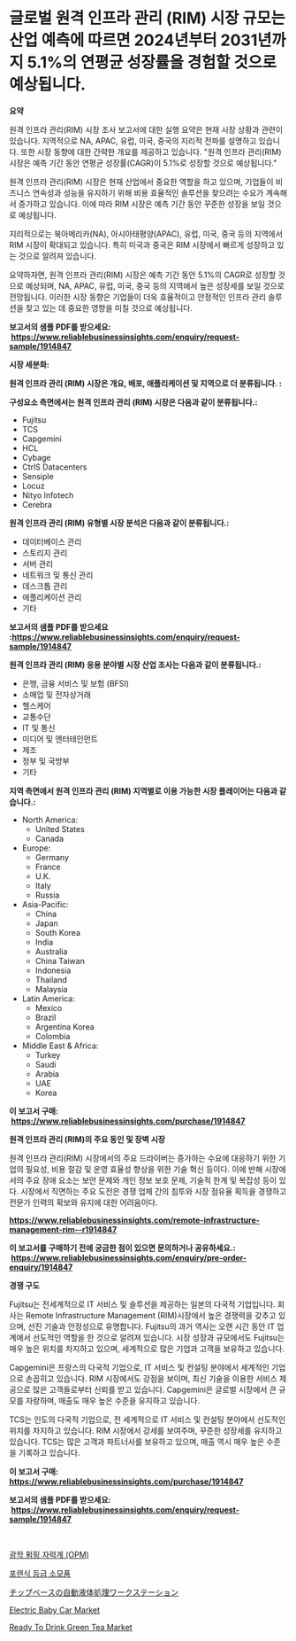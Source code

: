<p><h1>글로벌 원격 인프라 관리 (RIM) 시장 규모는 산업 예측에 따르면 2024년부터 2031년까지 5.1%의 연평균 성장률을 경험할 것으로 예상됩니다.</h1></p><p><strong>요약</strong></p>
<p><p>원격 인프라 관리(RIM) 시장 조사 보고서에 대한 실행 요약은 현재 시장 상황과 관련이 있습니다. 지역적으로 NA, APAC, 유럽, 미국, 중국의 지리적 전파를 설명하고 있습니다. 또한 시장 동향에 대한 간략한 개요를 제공하고 있습니다. "원격 인프라 관리(RIM) 시장은 예측 기간 동안 연평균 성장률(CAGR)이 5.1%로 성장할 것으로 예상됩니다."</p><p>원격 인프라 관리(RIM) 시장은 현재 산업에서 중요한 역할을 하고 있으며, 기업들이 비즈니스 연속성과 성능을 유지하기 위해 비용 효율적인 솔루션을 찾으려는 수요가 계속해서 증가하고 있습니다. 이에 따라 RIM 시장은 예측 기간 동안 꾸준한 성장을 보일 것으로 예상됩니다.</p><p>지리적으로는 북아메리카(NA), 아시아태평양(APAC), 유럽, 미국, 중국 등의 지역에서 RIM 시장이 확대되고 있습니다. 특히 미국과 중국은 RIM 시장에서 빠르게 성장하고 있는 것으로 알려져 있습니다.</p><p>요약하자면, 원격 인프라 관리(RIM) 시장은 예측 기간 동안 5.1%의 CAGR로 성장할 것으로 예상되며, NA, APAC, 유럽, 미국, 중국 등의 지역에서 높은 성장세를 보일 것으로 전망됩니다. 이러한 시장 동향은 기업들이 더욱 효율적이고 안정적인 인프라 관리 솔루션을 찾고 있는 데 중요한 영향을 미칠 것으로 예상됩니다.</p></p>
<p><strong>보고서의 샘플 PDF를 받으세요: &nbsp;<a href="https://www.reliablebusinessinsights.com/enquiry/request-sample/1914847">https://www.reliablebusinessinsights.com/enquiry/request-sample/1914847</a></strong></p>
<p><strong>시장 세분화:</strong></p>
<p><strong> 원격 인프라 관리 (RIM) 시장은 개요, 배포, 애플리케이션 및 지역으로 더 분류됩니다. :</strong></p>
<p><strong>구성요소 측면에서는 원격 인프라 관리 (RIM) 시장은 다음과 같이 분류됩니다.:</strong></p>
<p><ul><li>Fujitsu</li><li>TCS</li><li>Capgemini</li><li>HCL</li><li>Cybage</li><li>CtrlS Datacenters</li><li>Sensiple</li><li>Locuz</li><li>Nityo Infotech</li><li>Cerebra</li></ul></p>
<p><strong> 원격 인프라 관리 (RIM) 유형별 시장 분석은 다음과 같이 분류됩니다.:</strong></p>
<p><ul><li>데이터베이스 관리</li><li>스토리지 관리</li><li>서버 관리</li><li>네트워크 및 통신 관리</li><li>데스크톱 관리</li><li>애플리케이션 관리</li><li>기타</li></ul></p>
<p><strong>보고서의 샘플 PDF를 받으세요 :<a href="https://www.reliablebusinessinsights.com/enquiry/request-sample/1914847">https://www.reliablebusinessinsights.com/enquiry/request-sample/1914847</a></strong></p>
<p><strong> 원격 인프라 관리 (RIM) 응용 분야별 시장 산업 조사는 다음과 같이 분류됩니다.:</strong></p>
<p><ul><li>은행, 금융 서비스 및 보험 (BFSI)</li><li>소매업 및 전자상거래</li><li>헬스케어</li><li>교통수단</li><li>IT 및 통신</li><li>미디어 및 엔터테인먼트</li><li>제조</li><li>정부 및 국방부</li><li>기타</li></ul></p>
<p><strong>지역 측면에서 원격 인프라 관리 (RIM) 지역별로 이용 가능한 시장 플레이어는 다음과 같습니다.:</strong></p>
<p><ul>
    <li>
        North America:
        <ul>
            <li>United States</li>
            <li>Canada</li>
        </ul>
    </li>
    <li>
        Europe:
        <ul>
            <li>Germany</li>
            <li>France</li>
            <li>U.K.</li>
            <li>Italy</li>
            <li>Russia</li>
        </ul>
    </li>
    <li>
        Asia-Pacific:
        <ul>
            <li>China</li>
            <li>Japan</li>
            <li>South Korea</li>
            <li>India</li>
            <li>Australia</li>
            <li>China Taiwan</li>
            <li>Indonesia</li>
            <li>Thailand</li>
            <li>Malaysia</li>
        </ul>
    </li>
    <li>
        Latin America:
        <ul>
            <li>Mexico</li>
            <li>Brazil</li>
            <li>Argentina Korea</li>
            <li>Colombia</li>
        </ul>
    </li>
    <li>
        Middle East & Africa:
        <ul>
            <li>Turkey</li>
            <li>Saudi</li>
            <li>Arabia</li>
            <li>UAE</li>
            <li>Korea</li>
        </ul>
    </li>
    </ul></p>
<p><strong>이 보고서 구매: &nbsp;<a href="https://www.reliablebusinessinsights.com/purchase/1914847">https://www.reliablebusinessinsights.com/purchase/1914847</a></strong></p>
<p><strong>원격 인프라 관리 (RIM)의 주요 동인 및 장벽 시장</strong></p>
<p><p>원격 인프라 관리(RIM) 시장에서의 주요 드라이버는 증가하는 수요에 대응하기 위한 기업의 필요성, 비용 절감 및 운영 효율성 향상을 위한 기술 혁신 등이다. 이에 반해 시장에서의 주요 장애 요소는 보안 문제와 개인 정보 보호 문제, 기술적 한계 및 복잡성 등이 있다. 시장에서 직면하는 주요 도전은 경쟁 업체 간의 침투와 시장 점유율 획득을 경쟁하고 전문가 인력의 확보와 유지에 대한 어려움이다.</p></p>
<p><strong><a href="https://www.reliablebusinessinsights.com/remote-infrastructure-management-rim--r1914847">https://www.reliablebusinessinsights.com/remote-infrastructure-management-rim--r1914847</a></strong></p>
<p><strong>이 보고서를 구매하기 전에 궁금한 점이 있으면 문의하거나 공유하세요.: &nbsp;<a href="https://www.reliablebusinessinsights.com/enquiry/pre-order-enquiry/1914847">https://www.reliablebusinessinsights.com/enquiry/pre-order-enquiry/1914847</a></strong></p>
<p><strong>경쟁 구도</strong></p>
<p><p>Fujitsu는 전세계적으로 IT 서비스 및 솔루션을 제공하는 일본의 다국적 기업입니다. 회사는 Remote Infrastructure Management (RIM)시장에서 높은 경쟁력을 갖추고 있으며, 선진 기술과 안정성으로 유명합니다. Fujitsu의 과거 역사는 오랜 시간 동안 IT 업계에서 선도적인 역할을 한 것으로 알려져 있습니다. 시장 성장과 규모에서도 Fujitsu는 매우 높은 위치를 차지하고 있으며, 세계적으로 많은 기업과 고객을 보유하고 있습니다.</p><p>Capgemini은 프랑스의 다국적 기업으로, IT 서비스 및 컨설팅 분야에서 세계적인 기업으로 손꼽히고 있습니다. RIM 시장에서도 강점을 보이며, 최신 기술을 이용한 서비스 제공으로 많은 고객들로부터 신뢰를 받고 있습니다. Capgemini은 글로벌 시장에서 큰 규모를 자랑하며, 매출도 매우 높은 수준을 유지하고 있습니다.</p><p>TCS는 인도의 다국적 기업으로, 전 세계적으로 IT 서비스 및 컨설팅 분야에서 선도적인 위치를 차지하고 있습니다. RIM 시장에서 강세를 보여주며, 꾸준한 성장세를 유지하고 있습니다. TCS는 많은 고객과 파트너사를 보유하고 있으며, 매출 역시 매우 높은 수준을 기록하고 있습니다.</p></p>
<p><strong>이 보고서 구매: &nbsp; <a href="https://www.reliablebusinessinsights.com/purchase/1914847">https://www.reliablebusinessinsights.com/purchase/1914847</a></strong></p>
<p><strong>보고서의 샘플 PDF를 받으세요: &nbsp;<a href="https://www.reliablebusinessinsights.com/enquiry/request-sample/1914847">https://www.reliablebusinessinsights.com/enquiry/request-sample/1914847</a></strong><strong></strong></p>
<p>&nbsp;</p>
<p><p><a href="https://github.com/AnthonyWratten/Market-Research-Report-List-1/blob/main/8942331107541.md">광학 펌핑 자력계 (OPM)</a></p><p><a href="https://github.com/lzrvbyqzftro57/Market-Research-Report-List-2/blob/main/6926786110672.md">포렌식 등급 소모품</a></p><p><a href="https://github.com/nxboeu02965442/Market-Research-Report-List-2/blob/main/9255726112939.md">チップベースの自動液体処理ワークステーション</a></p><p><a href="https://github.com/gladysalidde/Market-Research-Report-List-1/blob/main/electric-baby-car-market.md">Electric Baby Car Market</a></p><p><a href="https://issuu.com/reportprime-2/docs/ready-to-drink-green-tea-market-siz_11e1fd130b3571">Ready To Drink Green Tea Market</a></p></p>